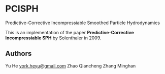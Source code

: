 # PCISPH

Predictive-Corrective Incompressiable Smoothed Particle Hydrodynamics

This is an implementation of the paper **Predictive-Corrective Incompressiable SPH** by Solenthaler in 2009.

## Authors
Yu He <york.heyu@gmail.com>
Zhao Qiancheng 
Zhang Minghan

